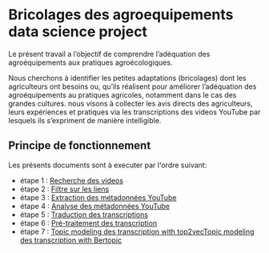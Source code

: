 # Bricolages des agroequipements data science project
Le présent travail  a l’objectif de comprendre l’adéquation des agroéquipements aux pratiques agroécologiques. 

Nous cherchons à identifier les petites adaptations (bricolages) dont les agriculteurs ont besoins ou, qu’ils réalisent pour améliorer
l’adéquation des agroéquipements au pratiques agricoles, notamment dans le cas des grandes cultures.
nous visons à collecter les avis directs des agriculteurs, leurs expériences et pratiques  via les transcriptions des videos YouTube par lesquels ils s’expriment de manière intelligible. 

## Principe de fonctionnement
Les présents documents sont à executer par l'ordre suivant:

* étape 1 : [Recherche des videos](https://github.com/oumaima-sboui/bricolages-des-agroequipements-data-science-project/blob/master/Search_Video_finals.ipynb) 
* étape 2 : [Filtre sur les liens](https://github.com/oumaima-sboui/bricolages-des-agroequipements-data-science-project/blob/master/filttre_sur_les_liens.ipynb)
* étape 3 : [Extraction des métadonnées YouTube](https://github.com/oumaima-sboui/bricolages-des-agroequipements-data-science-project/blob/master/youtube_scrapping.py)
* étape 4 : [Analyse des métadonnées YouTube](https://github.com/oumaima-sboui/bricolages-des-agroequipements-data-science-project/blob/master/YouTube_Analysis-Final.ipynb)
* étape 5 : [Traduction des transcriptions](https://github.com/oumaima-sboui/bricolages-des-agroequipements-data-science-project/blob/master/Traduction_transcript_final-versCSV.ipynb)
* étape 6 : [Pré-traitement des transcription](https://github.com/oumaima-sboui/bricolages-des-agroequipements-data-science-project/blob/master/text_preprocessing_final_CSV.py)
* étape 7 : [Topic modeling des transcription with top2vec](https://github.com/oumaima-sboui/bricolages-des-agroequipements-data-science-project/blob/master/Data_Modeling_top2vec.ipynb)[Topic modeling des transcription with Bertopic]()
